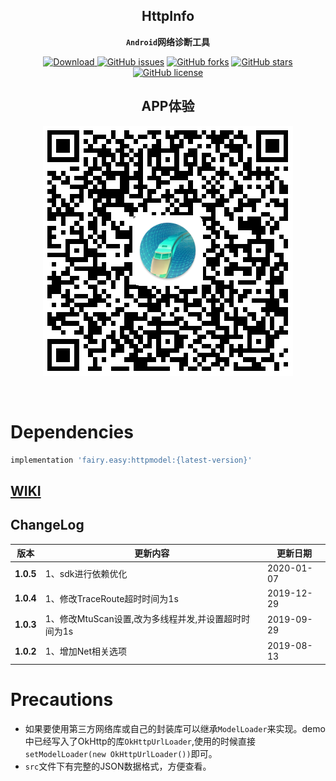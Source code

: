 <div align="center">

## HttpInfo

**`Android`网络诊断工具**

[![Download](https://api.bintray.com/packages/guxiaonian/maven/http/images/download.svg) ](https://bintray.com/guxiaonian/maven/http/_latestVersion)
[![GitHub issues](https://img.shields.io/github/issues/guxiaonian/HttpInfo.svg)](https://github.com/guxiaonian/HttpInfo/issues)
[![GitHub forks](https://img.shields.io/github/forks/guxiaonian/HttpInfo.svg)](https://github.com/guxiaonian/HttpInfo/network)
[![GitHub stars](https://img.shields.io/github/stars/guxiaonian/HttpInfo.svg)](https://github.com/guxiaonian/HttpInfo/stargazers)
[![GitHub license](https://img.shields.io/github/license/guxiaonian/HttpInfo.svg)](http://www.apache.org/licenses/LICENSE-2.0)

## APP体验

![](./src/download.png)

</div>
<br>

# Dependencies

```gradle
implementation 'fairy.easy:httpmodel:{latest-version}'

```

## [WIKI](https://github.com/guxiaonian/HttpInfo/wiki)

## ChangeLog

版本|更新内容|更新日期
-----|-----|-----
**1.0.5** |1、sdk进行依赖优化| 2020-01-07
**1.0.4** |1、修改TraceRoute超时时间为1s| 2019-12-29
**1.0.3** |1、修改MtuScan设置,改为多线程并发,并设置超时时间为1s| 2019-09-29
**1.0.2** |1、增加Net相关选项| 2019-08-13


# Precautions

* 如果要使用第三方网络库或自己的封装库可以继承`ModelLoader`来实现。demo中已经写入了OkHttp的库`OkHttpUrlLoader`,使用的时候直接`setModelLoader(new OkHttpUrlLoader())`即可。
* `src`文件下有完整的JSON数据格式，方便查看。